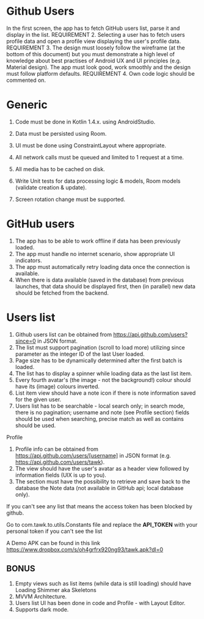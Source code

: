 # Github Users

In the first screen, the app has to fetch GitHub users list, parse
it and display in the list.
REQUIREMENT 2. Selecting a user has to fetch users profile data and open a
profile view displaying the user's profile data.
REQUIREMENT 3. The design must loosely follow the wireframe (at the bottom of
this document) but you must demonstrate a high level of knowledge about best
practises of Android UX and UI principles (e.g. Material design). The app must look
good, work smoothly and the design must follow platform defaults.
REQUIREMENT 4. Own code logic should be commented on.

# Generic 
 1. Code must be done in Kotlin 1.4.x. using AndroidStudio.
 2. Data must be persisted using Room.
 3. UI must be done using ConstraintLayout where appropriate.
 4. All network calls must be queued and limited to 1 request at
a time.
 5. All media has to be cached on disk.

 6. Write Unit tests for data processing logic & models, Room
models (validate creation & update).
 7. Screen rotation change must be supported.

# GitHub users
 1. The app has to be able to work offline if data has been
previously loaded.
 2. The app must handle no internet scenario, show appropriate
UI indicators.
 3. The app must automatically retry loading data once the
connection is available.
 4. When there is data available (saved in the database) from
previous launches, that data should be displayed first, then (in parallel) new data
should be fetched from the backend.

# Users list
 1. Github users list can be obtained from
https://api.github.com/users?since=0 in JSON format.
 2. The list must support pagination (scroll to load more) utilizing
since parameter as the integer ID of the last User loaded.
 3. Page size has to be dynamically determined after the first
batch is loaded.
 4. The list has to display a spinner while loading data as the last
list item.
 5. Every fourth avatar's (the image - not the background!) colour
should have its (image) colours inverted.
 6. List item view should have a note icon if there is note
information saved for the given user.
 7. Users list has to be searchable - local search only; in search
mode, there is no pagination; username and note (see Profile section) fields should
be used when searching, precise match as well as contains should be used.

Profile
 1. Profile info can be obtained from
https://api.github.com/users/[username] in JSON format (e.g.
https://api.github.com/users/tawk).
 2. The view should have the user's avatar as a header view
followed by information fields (UIX is up to you).
 3. The section must have the possibility to retrieve and save back
to the database the Note data (not available in GitHub api; local database only).


If you can't see any list that means the access token has been blocked by github.

Go to com.tawk.to.utils.Constants file and replace the **API_TOKEN** with your personal token if you can't see the list

A Demo APK can be found in this link
https://www.dropbox.com/s/oh4grfrx920ng93/tawk.apk?dl=0

## BONUS

1. Empty views such as list items (while data is still loading) should have Loading Shimmer aka Skeletons
3. MVVM Architecture.  
4. Users list UI has been done in code and Profile - with Layout Editor. 
5. Supports dark mode.


